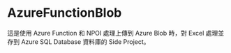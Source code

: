 # AzureFunctionBlob
這是使用 Azure Function 和 NPOI 處理上傳到 Azure Blob 時，對 Excel 處理並存到 Azure SQL Database 資料庫的 Side Project。
